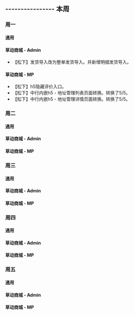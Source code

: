 ## ---------------- 本周

### 周一
#### 通用
#### 草动商城 - Admin
* 【松下】发货导入改为整单发货导入。并新增明细发货导入。
#### 草动商城 - MP
* 【松下】h5隐藏评价入口。
* 【松下】中行内嵌h5 - 地址管理列表页面转换。转换了5/5。
* 【松下】中行内嵌h5 - 地址管理详情页面转换。转换了5/5。

### 周二
#### 通用
#### 草动商城 - Admin
#### 草动商城 - MP

### 周三
#### 通用
#### 草动商城 - Admin
#### 草动商城 - MP

### 周四
#### 通用
#### 草动商城 - Admin
#### 草动商城 - MP

### 周五
#### 通用
#### 草动商城 - Admin
#### 草动商城 - MP
